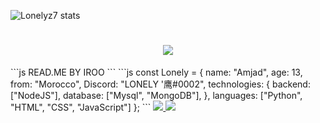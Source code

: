 ![Lonelyz7 stats](https://github-readme-stats.vercel.app/api?username=Lonelyz7&show_icons=true&theme=tokyonight)
<h1 align="center">
  <img src="https://play-lh.googleusercontent.com/2t6zF2x8-Vl4Xz5BLXCDFhdnccKvExI1d-EtkDV_9DkWlL11ZIJvRcutkawyQSxw66_R">
</h1>
```js
READ.ME BY IROO
```
```js
const Lonely = {
    name: "Amjad",
    age: 13,
    from: "Morocco",
    Discord: "LONELY '鹰#0002",
    technologies: {
        backend: ["NodeJS"],
        database: ["Mysql", "MongoDB"],
    },
    languages: ["Python", "HTML", "CSS", "JavaScript"]
};
```
<a href="https://github.com/Lonelyz7?tab=followers">
  <img src="https://img.shields.io/github/followers/Lonelyz7">
</a>
<a href="https://github.com/Lonelyz7">
   <img src="https://komarev.com/ghpvc/?username=Lonelyz7">
</a>

